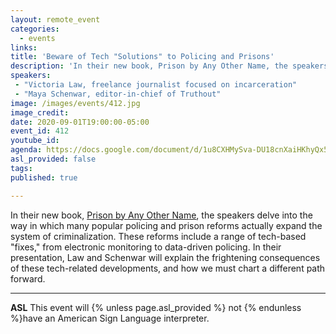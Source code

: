 ```yaml
---
layout: remote_event
categories:
  - events
links: 
title: 'Beware of Tech "Solutions" to Policing and Prisons'
description: 'In their new book, Prison by Any Other Name, the speakers delve into the way in which many popular policing and prison reforms actually expand the system of criminalization. These reforms include a range of tech-based "fixes," from electronic monitoring to data-driven policing. In their presentation, Law and Schenwar will explain the frightening consequences of these tech-related developments, and how we must chart a different path forward. '
speakers:
 - "Victoria Law, freelance journalist focused on incarceration"
 - "Maya Schenwar, editor-in-chief of Truthout"
image: /images/events/412.jpg
image_credit:
date: 2020-09-01T19:00:00-05:00
event_id: 412
youtube_id: 
agenda: https://docs.google.com/document/d/1u8CXHMySva-DU18cnXaiHKhyQx5m88gF1qW-sksDmLU/edit?usp=sharing
asl_provided: false
tags: 
published: true

---
```


In their new book, [Prison by Any Other Name](https://thenewpress.com/books/prison-by-any-other-name), the speakers delve into the way in which many popular policing and prison reforms actually expand the system of criminalization. These reforms include a range of tech-based "fixes," from electronic monitoring to data-driven policing. In their presentation, Law and Schenwar will explain the frightening consequences of these tech-related developments, and how we must chart a different path forward.

---

**ASL** This event will {% unless page.asl_provided %} not {% endunless %}have an American Sign Language interpreter.
